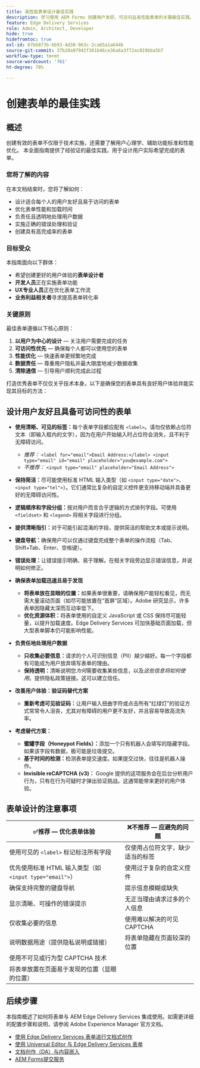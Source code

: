 ```yaml
---
title: 高性能表单设计最佳实践
description: 学习使用 AEM Forms 创建用户友好、可访问且高性能表单的关键最佳实践。提升数据质量、用户体验和提交成功率。
feature: Edge Delivery Services
role: Admin, Architect, Developer
hide: true
hidefromtoc: true
exl-id: 67b6873b-bb93-4d38-963c-2ca65a1a644b
source-git-commit: 37b20a97942f381b46ce36a6a3f72ac019bba5b7
workflow-type: tm+mt
source-wordcount: '761'
ht-degree: 78%

---
```


# 创建表单的最佳实践

## 概述

创建有效的表单不仅限于技术实施，还需要了解用户心理学、辅助功能标准和性能优化。 本全面指南提供了经验证的最佳实践，用于设计用户实际希望完成的表单。

### 您将了解的内容

在本文档结束时，您将了解如何：

* 设计适合每个人的用户友好且易于访问的表单
* 优化表单性能和加载时间
* 负责任且透明地处理用户数据
* 实施正确的错误处理和验证
* 创建具有高完成率的表单

### 目标受众

本指南面向以下群体：

* 希望创建更好的用户体验的&#x200B;**表单设计者**
* **开发人员**&#x200B;正在实施表单功能
* **UX专业人员**&#x200B;正在优化表单工作流
* **业务利益相关者**&#x200B;寻求提高表单转化率

### 关键原则

最佳表单遵循以下核心原则：

1. **以用户为中心的设计** — 关注用户需要完成的任务
2. **可访问性优先** — 确保每个人都可以使用您的表单
3. **性能优化** — 快速表单更频繁地完成
4. **数据责任** — 尊重用户隐私并最大限度地减少数据收集
5. **清除通信** — 引导用户顺利完成此过程

打造优秀表单不仅仅关乎技术本身。以下是确保您的表单具有良好用户体验并能实现其目标的方法：

## 设计用户友好且具备可访问性的表单

* **使用清晰、可见的标签：**&#x200B;每个表单字段都应配有 `<label>`。请勿仅依赖占位符文本（即输入框内的文字），因为在用户开始输入时占位符会消失，且不利于无障碍访问。
   * *推荐：* `<label for="email">Email Address:</label> <input type="email" id="email" placeholder="you@example.com">`
   * *不推荐：* `<input type="email" placeholder="Email Address">`
* **保持简洁：**&#x200B;尽可能使用标准 HTML 输入类型（如 `<input type="date">`、`<input type="tel">`）。它们通常比复杂的自定义控件更支持移动端并具备更好的无障碍访问性。
* **逻辑顺序和字段分组：**&#x200B;按对用户而言合乎逻辑的方式排列字段。可使用 `<fieldset>` 和 `<legend>` 将相关字段进行分组。
* **提供清晰指引：**&#x200B;对于可能引起混淆的字段，提供简洁的帮助文本或提示说明。
* **键盘导航：**&#x200B;确保用户可以仅通过键盘完成整个表单的操作流程（Tab、Shift+Tab、Enter、空格键）。
* **错误处理：**&#x200B;让错误提示明确、易于理解。在相关字段旁边显示错误信息，并说明如何修正。

* **确保表单加载迅速且易于发现**

   * **将表单放在显眼的位置：**&#x200B;如果表单很重要，请确保用户能轻松看见，而无需大量滚动页面（如尽可能放置在“首屏”区域）。Adobe 研究显示，许多表单因隐藏太深而互动率低下。
   * **优化资源体积：**&#x200B;将表单使用的自定义 JavaScript 或 CSS 保持尽可能轻量，以提升加载速度。Edge Delivery Services 可加快基础页面加载，但大型表单脚本仍可能影响性能。

* **负责任地处理用户数据**
   * **只收集必要信息：**&#x200B;请求的个人可识别信息（PII）越少越好。每一个字段都有可能成为用户放弃填写表单的理由。
   * **保持透明：**&#x200B;清晰说明您&#x200B;*为何*&#x200B;需要收集某些信息，以及&#x200B;*这些信息将如何使用*。提供隐私政策链接。这可以建立信任。

* **改善用户体验：验证码替代方案**

   * **重新考虑可见验证码：**&#x200B;让用户输入扭曲字符或点击所有“红绿灯”的验证方式常常令人沮丧，尤其对有障碍的用户更不友好，并且容易导致高流失率。

* **考虑替代方案：**
   * **蜜罐字段（Honeypot Fields）：**&#x200B;添加一个只有机器人会填写的隐藏字段。如果该字段有数据，极可能是垃圾提交。
   * **基于时间的检测：**&#x200B;检测表单提交速度。如果提交过快，往往是机器人操作。
   * **Invisible reCAPTCHA (v3)：** Google 提供的这项服务会在后台分析用户行为，只有在行为可疑时才弹出验证挑战。这通常能带来更好的用户体验。

## 表单设计的注意事项

| ✅推荐 — 优化表单体验 | ❌不推荐 — 应避免的问题 |
|----------------------------------------------------------------------|------------------------------------------------------------------|
| 使用可见的 `<label>` 标记标注所有字段 | 仅使用占位符文字，缺少适当的标签 |
| 优先使用标准 HTML 输入类型（如 `<input type="email">`） | 使用过于复杂的自定义控件 |
| 确保支持完整的键盘导航 | 提示信息模糊或缺失 |
| 显示清晰、可操作的错误提示 | 无正当理由请求过多的个人信息 |
| 仅收集必要的信息 | 使用难以解决的可见 CAPTCHA |
| 说明数据用途（提供隐私说明或链接） | 将表单隐藏在页面较深的位置 |
| 使用不可见或行为型 CAPTCHA 技术 |                                                                  |
| 将表单放置在页面易于发现的位置（显眼的位置） |                                                                  |


## 后续步骤

本指南概述了如何将表单与 AEM Edge Delivery Services 集成使用。如需更详细的配置步骤和说明，请参阅 Adobe Experience Manager 官方文档。

* [使用 Edge Delivery Services 表单进行文档式创作](/help/edge/docs/forms/tutorial.md)
* [使用 Universal Editor 与 Edge Delivery Services 表单](/help/edge/docs/forms/universal-editor/overview-universal-editor-for-edge-delivery-services-for-forms.md)
* [文档创作（DA）与内容嵌入](https://www.aem.live/developer/da-tutorial)
* [AEM Forms提交服务](/help/edge/docs/forms/configure-submission-action-for-eds-forms.md)
